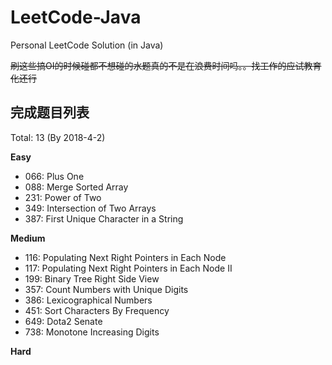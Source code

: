 # LeetCode-Java

Personal LeetCode Solution (in Java)

<del>刷这些搞OI的时候碰都不想碰的水题真的不是在浪费时间吗。。找工作的应试教育化还行</del>

## 完成题目列表

Total: 13 (By 2018-4-2)

**Easy**
- 066: Plus One
- 088: Merge Sorted Array
- 231: Power of Two
- 349: Intersection of Two Arrays
- 387: First Unique Character in a String


**Medium**
- 116: Populating Next Right Pointers in Each Node
- 117: Populating Next Right Pointers in Each Node II
- 199: Binary Tree Right Side View
- 357: Count Numbers with Unique Digits
- 386: Lexicographical Numbers
- 451: Sort Characters By Frequency
- 649: Dota2 Senate
- 738: Monotone Increasing Digits

**Hard**


